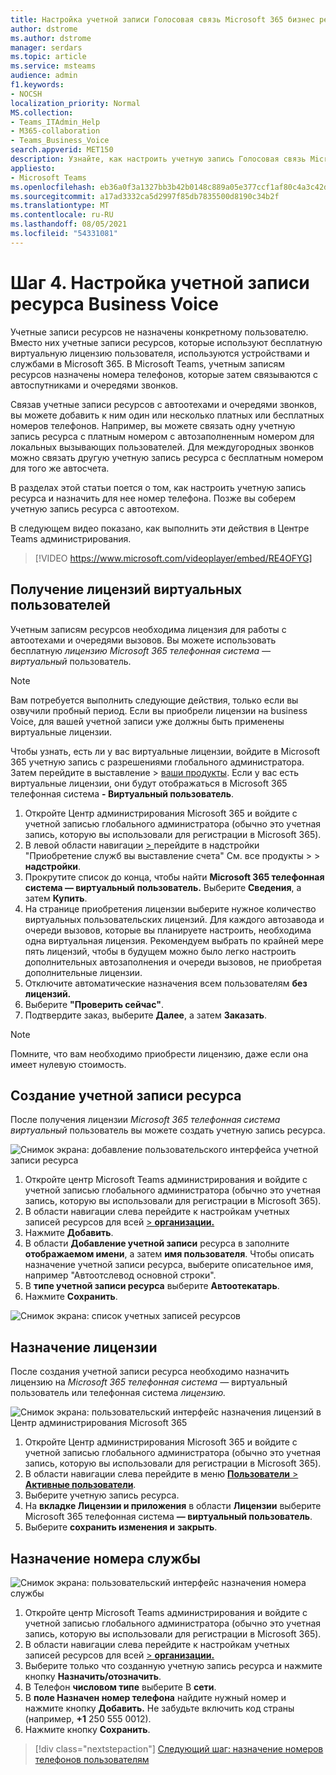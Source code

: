 ```yaml
---
title: Настройка учетной записи Голосовая связь Microsoft 365 бизнес ресурса
author: dstrome
ms.author: dstrome
manager: serdars
ms.topic: article
ms.service: msteams
audience: admin
f1.keywords:
- NOCSH
localization_priority: Normal
MS.collection:
- Teams_ITAdmin_Help
- M365-collaboration
- Teams_Business_Voice
search.appverid: MET150
description: Узнайте, как настроить учетную запись Голосовая связь Microsoft 365 бизнес ресурсов для использования с автоотчетами.
appliesto:
- Microsoft Teams
ms.openlocfilehash: eb36a0f3a1327bb3b42b0148c889a05e377ccf1af80c4a3c42d51299677b9692
ms.sourcegitcommit: a17ad3332ca5d2997f85db7835500d8190c34b2f
ms.translationtype: MT
ms.contentlocale: ru-RU
ms.lasthandoff: 08/05/2021
ms.locfileid: "54331081"
---
```

# <a name="step-4-set-up-a-business-voice-resource-account"></a>Шаг 4. Настройка учетной записи ресурса Business Voice

Учетные записи ресурсов не назначены конкретному пользователю. Вместо них учетные записи ресурсов, которые используют бесплатную виртуальную лицензию пользователя, используются устройствами и службами в Microsoft 365. В Microsoft Teams, учетным записям ресурсов назначены номера телефонов, которые затем связываются с автоспутниками и очередями звонков.

Связав учетные записи ресурсов с автоотехами и очередями звонков, вы можете добавить к ним один или несколько платных или бесплатных номеров телефонов. Например, вы можете связать одну учетную запись ресурса с платным номером с автозаполненным номером для локальных вызывающих пользователей. Для междугородных звонков можно связать другую учетную запись ресурса с бесплатным номером для того же автосчета.

В разделах этой статьи поется о том, как настроить учетную запись ресурса и назначить для нее номер телефона. Позже вы соберем учетную запись ресурса с автоотехом.

В следующем видео показано, как выполнить эти действия в Центре Teams администрирования.

> [!VIDEO https://www.microsoft.com/videoplayer/embed/RE4OFYG]

## <a name="obtain-virtual-user-licenses"></a>Получение лицензий виртуальных пользователей

Учетным записям ресурсов необходима лицензия для работы с автоотехами и очередями вызовов. Вы можете использовать бесплатную *лицензию Microsoft 365 телефонная система — виртуальный* пользователь.

> [!NOTE]
> Вам потребуется выполнить следующие действия, только если вы озвучили пробный период. Если вы приобрели лицензии на business Voice, для вашей учетной записи уже должны быть применены виртуальные лицензии. 
>
> Чтобы узнать, есть ли у вас виртуальные лицензии, войдите в Microsoft 365 учетную запись с разрешениями глобального администратора. Затем перейдите в выставление > [ваши продукты](https://admin.microsoft.com/Adminportal/Home#/subscriptions). Если у вас есть виртуальные лицензии, они будут отображаться в Microsoft 365 телефонная система **- Виртуальный пользователь**.

1. Откройте Центр администрирования Microsoft 365 и войдите с учетной записью глобального администратора (обычно это учетная запись, которую вы использовали для регистрации в Microsoft 365).
2. В левой области навигации <a href="https://admin.microsoft.com/Adminportal/Home#/catalog" target="_blank">   > </a>перейдите в надстройки "Приобретение служб вы выставление счета" См. все продукты  >    >  **надстройки**.
3. Прокрутите список до конца, чтобы найти **Microsoft 365 телефонная система — виртуальный пользователь.** Выберите **Сведения**, а затем **Купить**.
4. На странице приобретения лицензии выберите нужное количество виртуальных пользовательских лицензий. Для каждого автозавода и очереди вызовов, которые вы планируете настроить, необходима одна виртуальная лицензия. Рекомендуем выбрать по крайней мере пять лицензий, чтобы в будущем можно было легко настроить дополнительных автозаполнения и очереди вызовов, не приобретая дополнительные лицензии.
5. Отключите автоматические назначения всем пользователям **без лицензий.**
6. Выберите **"Проверить сейчас"**.
7. Подтвердите заказ, выберите **Далее**, а затем **Заказать**.

> [!NOTE]
> Помните, что вам  необходимо приобрести лицензию, даже если она имеет нулевую стоимость.

## <a name="create-a-resource-account"></a>Создание учетной записи ресурса

После получения лицензии *Microsoft 365 телефонная система виртуальный* пользователь вы можете создать учетную запись ресурса.

![Снимок экрана: добавление пользовательского интерфейса учетной записи ресурса](../media/resource-account-add.png)

1. Откройте центр Microsoft Teams администрирования и войдите с учетной записью глобального администратора (обычно это учетная запись, которую вы использовали для регистрации в Microsoft 365).
2. В области навигации слева перейдите к настройкам учетных записей ресурсов для всей <a href="https://admin.teams.microsoft.com/company-wide-settings/resource-accounts" target="_blank">   >  **организации.**</a>
3. Нажмите **Добавить**.
4. В области **Добавление учетной записи** ресурса в заполните **отображаемом имени**, а затем **имя пользователя**. Чтобы описать назначение учетной записи ресурса, выберите описательное имя, например "Автоотслевод основной строки".
5. В **типе учетной записи ресурса** выберите **Автоотекатарь**.
6. Нажмите **Сохранить**.

![Снимок экрана: список учетных записей ресурсов](../media/resource-accounts-auto-attendant-only-page.png)

## <a name="assign-a-license"></a>Назначение лицензии

После создания учетной записи ресурса необходимо назначить лицензию на *Microsoft 365 телефонная система —* виртуальный пользователь или телефонная система *лицензию.*

![Снимок экрана: пользовательский интерфейс назначения лицензий в Центр администрирования Microsoft 365](../media/resource-account-assign-virtual-user-license.png)

1. Откройте Центр администрирования Microsoft 365 и войдите с учетной записью глобального администратора (обычно это учетная запись, которую вы использовали для регистрации в Microsoft 365).
1. В области навигации слева перейдите в меню <a href="https://admin.microsoft.com/Adminportal/Home#/users" target="_blank"> **Пользователи**  >  **Активные пользователи**</a>.
1. Выберите учетную запись ресурса.
1. На **вкладке Лицензии и приложения** в области **Лицензии** выберите Microsoft 365 телефонная система **— виртуальный пользователь**.
1. Выберите **сохранить изменения и** **закрыть**.

## <a name="assign-a-service-number"></a>Назначение номера службы

![Снимок экрана: пользовательский интерфейс назначения номера службы](../media/resource-account-assign-phone-number.png)

1. Откройте центр Microsoft Teams администрирования и войдите с учетной записью глобального администратора (обычно это учетная запись, которую вы использовали для регистрации в Microsoft 365).
1. В области навигации слева перейдите к настройкам учетных записей ресурсов для всей <a href="https://admin.teams.microsoft.com/company-wide-settings/resource-accounts" target="_blank">   >  **организации.**</a>
1. Выберите только что созданную учетную запись ресурса и нажмите кнопку **Назначить/отозначить**.
1. В Телефон **числовом типе** выберите В **сети**.
1. В **поле Назначен номер телефона** найдите нужный номер и нажмите кнопку **Добавить.** Не забудьте включить код страны (например, **+1** 250 555 0012).
1. Нажмите кнопку **Сохранить**.

> [!div class="nextstepaction"]
> [Следующий шаг: назначение номеров телефонов пользователям](set-up-assign-numbers.md)
